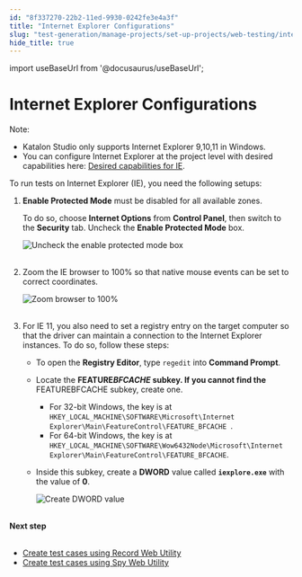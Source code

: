 ```yaml
---
id: "8f337270-22b2-11ed-9930-0242fe3e4a3f"
title: "Internet Explorer Configurations"
slug: "test-generation/manage-projects/set-up-projects/web-testing/internet-explorer-configurations"
hide_title: true
---
```

import useBaseUrl from '@docusaurus/useBaseUrl';


# <a id="id" class="anchor_top_offset"/><a id="ariaid-title1" class="anchor_top_offset"/>Internet Explorer Configurations

<div xmlns="http://www.w3.org/1999/xhtml" className="note note note_note"><span className="note__title">Note:</span> 
  <ul className="ul"><li className="li">Katalon Studio only supports Internet Explorer 9,10,11 in Windows.</li><li className="li">You can configure Internet Explorer at the project level with desired capabilities here: <a className="xref" href="/test-generation/manage-projects/project-settings/set-up-desired-capabilities-for-webui-testing#id_7">Desired capabilities for IE</a>.
    </li></ul>
</div>
<p xmlns="http://www.w3.org/1999/xhtml" className="p">To run tests on Internet Explorer (IE), you need the following setups:</p> 
<ol xmlns="http://www.w3.org/1999/xhtml" className="ol"><li className="li">     <p className="p"> <strong className="ph b">Enable Protected Mode</strong> must be disabled for all available zones. </p>     <p className="p">To do so, choose <strong className="ph b">Internet Options</strong> from <strong className="ph b">Control Panel</strong>, then switch to the <strong className="ph b">Security</strong> tab. Uncheck the <strong className="ph b">Enable Protected Mode</strong> box.</p>     <p className="p"> <img className="image" src={useBaseUrl("https://github.com/katalon-studio/docs-images/raw/master/katalon-studio/docs/internet-explorer-configurations/cypgm2bz42y8.png")} alt="Uncheck the enable protected mode box" /><br /><br />     </p>   </li><li className="li">     <p className="p">Zoom the IE browser to 100% so that native mouse events can be set to correct coordinates.</p>     <p className="p"> <img className="image" src={useBaseUrl("https://github.com/katalon-studio/docs-images/raw/master/katalon-studio/docs/internet-explorer-configurations/image2017-2-20-153A123A18.png")} alt="Zoom browser to 100%" /><br /><br />     </p>   </li><li className="li">     <p className="p">For IE 11, you also need to set a registry entry on the target computer so that the driver can maintain a connection to the Internet Explorer instances. To do so, follow these steps:</p>     <ul className="ul"><li className="li">         <p className="p">To open the <strong className="ph b">Registry Editor</strong>, type <code className="ph codeph">regedit</code> into <strong className="ph b">Command Prompt</strong>.</p>       </li><li className="li">         <p className="p">Locate the <strong className="ph b">FEATURE<em className="ph i">BFCACHE</em> subkey. If you cannot find the </strong>FEATUREBFCACHE subkey, create one.</p>         <ul className="ul"><li className="li">For 32-bit Windows, the key is at <code className="ph codeph">HKEY_LOCAL_MACHINE\SOFTWARE\Microsoft\Internet Explorer\Main\FeatureControl\FEATURE_BFCACHE </code>.</li><li className="li">For 64-bit Windows, the key is at <code className="ph codeph">HKEY_LOCAL_MACHINE\SOFTWARE\Wow6432Node\Microsoft\Internet Explorer\Main\FeatureControl\FEATURE_BFCACHE</code>. </li></ul>       </li><li className="li">         <p className="p">Inside this subkey, create a <strong className="ph b">DWORD</strong> value called <strong className="ph b"> <code className="ph codeph">iexplore.exe</code></strong> with the value of <strong className="ph b">0</strong>.</p>         <p className="p"> <img className="image" src={useBaseUrl("https://github.com/katalon-studio/docs-images/raw/master/katalon-studio/docs/internet-explorer-configurations/image2016-10-24-163A143A28.png")} alt="Create DWORD value" /><br /><br /></p>       </li></ul>   </li></ol> 
<nav xmlns="http://www.w3.org/1999/xhtml" role="navigation" className="related-links"><div className="linklist"><strong>Next step</strong><br /><br /><ul className="linklist"><li className="linklist"><a className="link" href="/test-generation/record-and-spy/webui-record-and-spy-utilities/record-web-utility">Create test cases using Record Web Utility</a></li><li className="linklist"><a className="link" href="/test-generation/record-and-spy/webui-record-and-spy-utilities/spy-web-utility">Create test cases using Spy Web Utility</a></li></ul></div></nav> 
